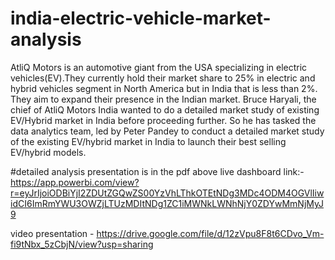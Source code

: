 # india-electric-vehicle-market-analysis


AtliQ Motors is an automotive giant from the USA specializing in electric 
vehicles(EV).They currently hold their market share to 25% in electric and 
hybrid vehicles segment in North America but in India that is less than 2%. 
They aim to expand their presence in the Indian market.
Bruce Haryali, the chief of AtliQ Motors India wanted to do a detailed 
market study of existing EV/Hybrid market in India before proceeding 
further. So he has tasked the data analytics team, led by Peter Pandey to 
conduct a detailed market study of the existing EV/hybrid market in India to 
launch their best selling EV/hybrid models.

#detailed analysis presentation is in the pdf above
live dashboard link:- https://app.powerbi.com/view?r=eyJrIjoiODBiYjI2ZDUtZGQwZS00YzVhLThkOTEtNDg3MDc4ODM4OGVlIiwidCI6ImRmYWU3OWZjLTUzMDItNDg1ZC1iMWNkLWNhNjY0ZDYwMmNjMyJ9

video presentation - https://drive.google.com/file/d/12zVpu8F8t6CDvo_Vm-fi9tNbx_5zCbjN/view?usp=sharing
